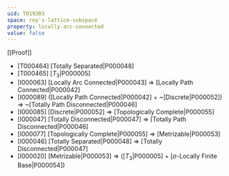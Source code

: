 ```yaml
---
uid: T019303
space: roy's-lattice-subspace
property: locally-arc-connected
value: false
---
```

[[Proof]]

* [T000464] [Totally Separated|P000048]
* [T000465] [$T_3$|P000005]
* [I000063] [Locally Arc Connected|P000043] => [Locally Path Connected|P000042]
* [I000089] ([Locally Path Connected|P000042] + ~[Discrete|P000052]) => ~[Totally Path Disconnected|P000046]
* [I000085] [Discrete|P000052] => [Topologically Complete|P000055]
* [I000047] [Totally Disconnected|P000047] => [Totally Path Disconnected|P000046]
* [I000077] [Topologically Complete|P000055] => [Metrizable|P000053]
* [I000046] [Totally Separated|P000048] => [Totally Disconnected|P000047]
* [I000020] [Metrizable|P000053] => ([$T_3$|P000005] + [$\sigma$-Locally Finite Base|P000054])

